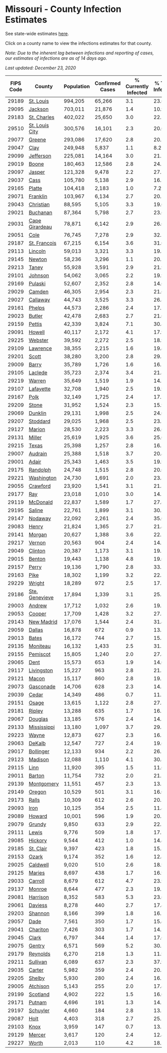 # Missouri - County Infection Estimates

See state-wide estimates [here](/infections/us-mo).

Click on a county name to view the infections estimates for that county.

*Note: Due to the inherent lag between infections and reporting of cases, our estimates of infections are as of 14 days ago.*

*Last updated: December 23, 2020*

|   FIPS Code |                           County |   Population |   Confirmed Cases |   % Currently Infected |   % Total Infected |
|-------------|----------------------------------|--------------|-------------------|------------------------|--------------------|
|       29189 |           [St. Louis](st.-louis) |      994,205 |            65,266 |                    3.1 |               23.6 |
|       29095 |               [Jackson](jackson) |      703,011 |            21,876 |                    1.4 |               10.9 |
|       29183 |       [St. Charles](st.-charles) |      402,022 |            25,650 |                    3.0 |               22.1 |
|       29510 | [St. Louis City](st.-louis-city) |      300,576 |            16,101 |                    2.3 |               20.0 |
|       29077 |                 [Greene](greene) |      293,086 |            17,620 |                    2.8 |               20.1 |
|       29047 |                     [Clay](clay) |      249,948 |             5,837 |                    1.1 |                8.2 |
|       29099 |           [Jefferson](jefferson) |      225,081 |            14,164 |                    3.0 |               21.7 |
|       29019 |                   [Boone](boone) |      180,463 |            12,586 |                    2.8 |               24.1 |
|       29097 |                 [Jasper](jasper) |      121,328 |             9,478 |                    2.2 |               27.5 |
|       29037 |                     [Cass](cass) |      105,780 |             5,138 |                    2.9 |               16.5 |
|       29165 |                 [Platte](platte) |      104,418 |             2,183 |                    1.0 |                7.2 |
|       29071 |             [Franklin](franklin) |      103,967 |             6,134 |                    2.7 |               20.1 |
|       29043 |           [Christian](christian) |       88,595 |             5,105 |                    3.3 |               19.0 |
|       29021 |             [Buchanan](buchanan) |       87,364 |             5,798 |                    2.7 |               23.6 |
|       29031 | [Cape Girardeau](cape-girardeau) |       78,871 |             6,142 |                    2.9 |               26.6 |
|       29051 |                     [Cole](cole) |       76,745 |             7,278 |                    2.9 |               32.2 |
|       29187 |     [St. Francois](st.-francois) |       67,215 |             6,154 |                    3.6 |               31.0 |
|       29113 |               [Lincoln](lincoln) |       59,013 |             3,321 |                    3.3 |               19.3 |
|       29145 |                 [Newton](newton) |       58,236 |             3,296 |                    1.1 |               20.5 |
|       29213 |                   [Taney](taney) |       55,928 |             3,591 |                    2.9 |               21.9 |
|       29101 |               [Johnson](johnson) |       54,062 |             3,065 |                    2.2 |               19.9 |
|       29169 |               [Pulaski](pulaski) |       52,607 |             2,352 |                    2.8 |               14.6 |
|       29029 |                 [Camden](camden) |       46,305 |             2,954 |                    2.3 |               21.6 |
|       29027 |             [Callaway](callaway) |       44,743 |             3,525 |                    3.3 |               26.8 |
|       29161 |                 [Phelps](phelps) |       44,573 |             2,286 |                    2.4 |               17.2 |
|       29023 |                 [Butler](butler) |       42,478 |             2,683 |                    2.7 |               21.6 |
|       29159 |                 [Pettis](pettis) |       42,339 |             3,824 |                    7.1 |               30.8 |
|       29091 |                 [Howell](howell) |       40,117 |             2,172 |                    4.1 |               17.9 |
|       29225 |               [Webster](webster) |       39,592 |             2,272 |                    2.5 |               18.9 |
|       29109 |             [Lawrence](lawrence) |       38,355 |             2,215 |                    1.6 |               19.4 |
|       29201 |                   [Scott](scott) |       38,280 |             3,200 |                    2.8 |               29.3 |
|       29009 |                   [Barry](barry) |       35,789 |             1,726 |                    1.6 |               16.5 |
|       29105 |               [Laclede](laclede) |       35,723 |             2,374 |                    3.4 |               21.8 |
|       29219 |                 [Warren](warren) |       35,649 |             1,519 |                    1.9 |               14.7 |
|       29107 |           [Lafayette](lafayette) |       32,708 |             1,940 |                    2.5 |               19.9 |
|       29167 |                     [Polk](polk) |       32,149 |             1,725 |                    2.4 |               17.7 |
|       29209 |                   [Stone](stone) |       31,952 |             1,524 |                    2.3 |               15.9 |
|       29069 |               [Dunklin](dunklin) |       29,131 |             1,998 |                    2.5 |               24.0 |
|       29207 |             [Stoddard](stoddard) |       29,025 |             1,968 |                    2.5 |               23.7 |
|       29127 |                 [Marion](marion) |       28,530 |             2,223 |                    3.3 |               26.6 |
|       29131 |                 [Miller](miller) |       25,619 |             1,925 |                    3.6 |               25.0 |
|       29215 |                   [Texas](texas) |       25,398 |             1,257 |                    2.8 |               16.2 |
|       29007 |               [Audrain](audrain) |       25,388 |             1,518 |                    3.7 |               20.4 |
|       29001 |                   [Adair](adair) |       25,343 |             1,463 |                    3.5 |               19.9 |
|       29175 |             [Randolph](randolph) |       24,748 |             1,515 |                    2.8 |               20.6 |
|       29221 |         [Washington](washington) |       24,730 |             1,691 |                    2.0 |               23.3 |
|       29055 |             [Crawford](crawford) |       23,920 |             1,541 |                    3.1 |               21.3 |
|       29177 |                       [Ray](ray) |       23,018 |             1,010 |                    3.0 |               14.7 |
|       29119 |             [McDonald](mcdonald) |       22,837 |             1,589 |                    1.7 |               27.8 |
|       29195 |                 [Saline](saline) |       22,761 |             1,899 |                    3.1 |               30.2 |
|       29147 |               [Nodaway](nodaway) |       22,092 |             2,261 |                    2.4 |               35.0 |
|       29083 |                   [Henry](henry) |       21,824 |             1,365 |                    2.7 |               21.4 |
|       29141 |                 [Morgan](morgan) |       20,627 |             1,388 |                    3.6 |               22.2 |
|       29217 |                 [Vernon](vernon) |       20,563 |               904 |                    2.4 |               14.7 |
|       29049 |               [Clinton](clinton) |       20,387 |             1,173 |                    3.1 |               19.2 |
|       29015 |                 [Benton](benton) |       19,443 |             1,138 |                    4.8 |               19.6 |
|       29157 |                   [Perry](perry) |       19,136 |             1,790 |                    2.8 |               33.7 |
|       29163 |                     [Pike](pike) |       18,302 |             1,199 |                    3.2 |               22.7 |
|       29229 |                 [Wright](wright) |       18,289 |               972 |                    2.5 |               17.3 |
|       29186 | [Ste. Genevieve](ste.-genevieve) |       17,894 |             1,339 |                    3.1 |               25.5 |
|       29003 |                 [Andrew](andrew) |       17,712 |             1,032 |                    2.6 |               19.7 |
|       29053 |                 [Cooper](cooper) |       17,709 |             1,428 |                    3.2 |               27.3 |
|       29143 |         [New Madrid](new-madrid) |       17,076 |             1,544 |                    2.4 |               31.4 |
|       29059 |                 [Dallas](dallas) |       16,878 |               672 |                    0.9 |               13.5 |
|       29013 |                   [Bates](bates) |       16,172 |               744 |                    2.7 |               15.3 |
|       29135 |             [Moniteau](moniteau) |       16,132 |             1,433 |                    2.5 |               31.2 |
|       29155 |             [Pemiscot](pemiscot) |       15,805 |             1,240 |                    2.0 |               27.8 |
|       29065 |                     [Dent](dent) |       15,573 |               653 |                    1.9 |               14.0 |
|       29117 |         [Livingston](livingston) |       15,227 |               963 |                    2.8 |               21.1 |
|       29121 |                   [Macon](macon) |       15,117 |               860 |                    2.8 |               19.5 |
|       29073 |           [Gasconade](gasconade) |       14,706 |               628 |                    2.3 |               14.3 |
|       29039 |                   [Cedar](cedar) |       14,349 |               486 |                    0.7 |               11.7 |
|       29151 |                   [Osage](osage) |       13,615 |             1,122 |                    2.8 |               27.3 |
|       29181 |                 [Ripley](ripley) |       13,288 |               635 |                    1.7 |               16.7 |
|       29067 |               [Douglas](douglas) |       13,185 |               576 |                    2.4 |               14.3 |
|       29133 |       [Mississippi](mississippi) |       13,180 |             1,097 |                    3.7 |               29.3 |
|       29223 |                   [Wayne](wayne) |       12,873 |               627 |                    2.3 |               16.1 |
|       29063 |                 [DeKalb](dekalb) |       12,547 |               727 |                    2.4 |               19.6 |
|       29017 |           [Bollinger](bollinger) |       12,133 |               934 |                    2.2 |               26.2 |
|       29123 |               [Madison](madison) |       12,088 |             1,110 |                    4.1 |               30.8 |
|       29115 |                     [Linn](linn) |       11,920 |               395 |                    1.5 |               11.6 |
|       29011 |                 [Barton](barton) |       11,754 |               732 |                    2.0 |               21.2 |
|       29139 |         [Montgomery](montgomery) |       11,551 |               457 |                    2.3 |               13.5 |
|       29149 |                 [Oregon](oregon) |       10,529 |               501 |                    3.1 |               16.0 |
|       29173 |                   [Ralls](ralls) |       10,309 |               612 |                    2.6 |               20.2 |
|       29093 |                     [Iron](iron) |       10,125 |               354 |                    2.5 |               11.4 |
|       29089 |                 [Howard](howard) |       10,001 |               596 |                    1.9 |               20.3 |
|       29079 |                 [Grundy](grundy) |        9,850 |               633 |                    2.9 |               22.7 |
|       29111 |                   [Lewis](lewis) |        9,776 |               509 |                    1.8 |               17.7 |
|       29085 |               [Hickory](hickory) |        9,544 |               412 |                    1.0 |               14.4 |
|       29185 |           [St. Clair](st.-clair) |        9,397 |               423 |                    1.8 |               15.3 |
|       29153 |                   [Ozark](ozark) |        9,174 |               352 |                    1.6 |               12.8 |
|       29025 |             [Caldwell](caldwell) |        9,020 |               510 |                    2.6 |               18.9 |
|       29125 |                 [Maries](maries) |        8,697 |               438 |                    1.7 |               16.9 |
|       29033 |               [Carroll](carroll) |        8,679 |               612 |                    4.7 |               23.9 |
|       29137 |                 [Monroe](monroe) |        8,644 |               477 |                    2.3 |               19.1 |
|       29081 |             [Harrison](harrison) |        8,352 |               583 |                    5.3 |               23.6 |
|       29061 |               [Daviess](daviess) |        8,278 |               440 |                    2.7 |               17.4 |
|       29203 |               [Shannon](shannon) |        8,166 |               399 |                    1.8 |               16.7 |
|       29057 |                     [Dade](dade) |        7,561 |               350 |                    1.7 |               15.4 |
|       29041 |             [Chariton](chariton) |        7,426 |               303 |                    1.7 |               14.2 |
|       29045 |                   [Clark](clark) |        6,797 |               344 |                    1.4 |               17.6 |
|       29075 |                 [Gentry](gentry) |        6,571 |               569 |                    5.2 |               30.5 |
|       29179 |             [Reynolds](reynolds) |        6,270 |               218 |                    1.3 |               11.9 |
|       29211 |             [Sullivan](sullivan) |        6,089 |               637 |                    2.3 |               37.9 |
|       29035 |                 [Carter](carter) |        5,982 |               359 |                    2.4 |               20.3 |
|       29205 |                 [Shelby](shelby) |        5,930 |               280 |                    2.4 |               16.1 |
|       29005 |             [Atchison](atchison) |        5,143 |               255 |                    2.0 |               17.4 |
|       29199 |             [Scotland](scotland) |        4,902 |               222 |                    1.5 |               16.0 |
|       29171 |                 [Putnam](putnam) |        4,696 |               191 |                    1.3 |               14.2 |
|       29197 |             [Schuyler](schuyler) |        4,660 |               184 |                    2.8 |               13.5 |
|       29087 |                     [Holt](holt) |        4,403 |               318 |                    2.7 |               25.1 |
|       29103 |                     [Knox](knox) |        3,959 |               147 |                    0.7 |               13.2 |
|       29129 |                 [Mercer](mercer) |        3,617 |               120 |                    2.4 |               12.4 |
|       29227 |                   [Worth](worth) |        2,013 |               110 |                    4.2 |               18.5 |